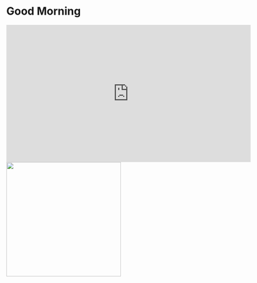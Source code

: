 <html lang="en">
  <head>
  <title>Hello world</title>
  <link rel="stylesheet" href="styles.css"> 
  </head>
  <body>
    <h1>Good Morning</h1>
<iframe  class="back" src="https://player.vimeo.com/video/1030373647?autoplay=1&loop=1" width="640" height="360" frameborder="0"    allowfullscreen></iframe>
    <img src="https://github.com/user-attachments/assets/0b29071d-d89a-4f03-ad38-a003c93541ee" with="300" height="300"/>
  </body>
</html>






